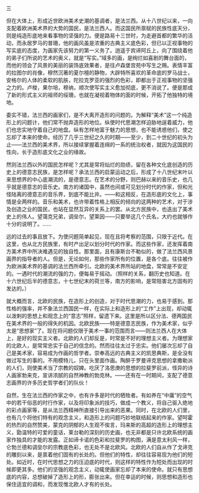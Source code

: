 三

  

但在大体上，形成近世欧洲美术史潮的基调者，是法兰西。从十八世纪以来，一向支配着欧洲美术界的大势的国民，是法兰西人。而这国民所禀赋的民族性底天分，则是纯造形底地来看事物的坚强的力。便是路易十三世时，为走避首都的繁华的活动，而永居罗马的普珊，他的画风虽是浓重的古典主义底色彩，但已以正视事物的写实底的态度，为画家先该努力的第一义务了。逍遥于宾谛阿丘上，向了围绕着他的弟子们所说的艺术的奥义，就是“写实。”域多的画，是绚烂如喜剧的舞台面的，而他的领会了风景的美丽的装饰底效果者，是往卢森堡宫苑中写生之赐。表情丰富的拉图尔的肖像，穆然沉著的夏尔檀的静物，大辟特所喜欢的革命底的罗马战士，安格尔的人体的柔软的肌肤，陀拉克罗亚的强烈的色彩，即都出于正视事物的坚强之力的。卢梭，果尔培，穆纳，顺次使写实主义愈加彻底，更不消说了。便是那成了新的形式主义的祖师的绥珊，也就在凝视着物体的面的时候，开拓了他独特的境地。

委实不错，法兰西的画家们，是不大离开造形的问题的。为解释“美术”这一个纯造形上的问题计，他们常不抛弃造形的地位。纵使时代思潮怎样迫胁地逞着威力，他们也忠实地守着自己的地盘。纵有怎样地富于魅力的思想，也不能诱惑他们，使之忘却了本来的使命。经历了几乎三世纪之久的时期——至少，到二十世纪的初头为止——法兰西的美术界，所以接续掌握着连绵的一系的统治权者，就因为这国民的性向，长于造形底文化之业的缘故。

然则法兰西以外的国民怎样呢？尤其是常将灿烂的勋绩，留在各种文化底创造的历史上的德意志民族，是怎样呢？承法兰西的启蒙运动之后，形成了十八世纪末叶以来思想界的中心底潮流的，是德意志。在艺术的分野，则巴赫以来的音乐史，也几乎就是德意志的音乐史。南方的诸国中，虽然也间或可见划分时代的作家，但和光怪陆离的德意志的音乐界，到底不能比并。——和这相反，在造形底的文化上，事情是全两样的。音乐和美术，也许带着性格上相反的倾向的这两种的艺术，对于涉及创造之业的国民，也站在显然互异的关系上的罢。从北方民族中，也迭出了美术史上的伟人。望蔼克兄弟，调垒尔，望莱因——只要举这几个氏名，大约也就够作十分的说明了。……

远的过去的事且放下。为使问题简单起见，现在且将考察的范围，只限于近代。在这里，也从北方民族里，有时产出足以划分时代的作家。而这些作家，还发挥着南方美术界中所决难遇见的独自性。那里面，且有康斯台不勒似的，做了法兰西风景画界的指导者的人。但是，无论如何，那些作家所有的位置，是各个底。往往被作为欧洲美术界的基调的法兰西所牵引。北欧的美术界所站的地盘，常常是不安定的。一遇时代的潮流的强的力，便每易于摇动。（照样的关系，翻历史也知道。在十六世纪后半的德意志，十七世纪末的荷兰等，南方的影响，是常阻害北方固有的发达的。）

就大概而言，北欧的民族，在造形上的创造，对于时代思潮的力，也易于感到。那性格的强率，并不象法兰西国民一样，在实际上和造形上的“工作”上出现，却动辄以泼剌的思想上和观念上的“意志”照样，留遗下来。这里是所以区分法、德两国民在美术界的一般的得失的机因。北欧民族——特是德意志民族，作为美术家，似乎太是“思想家”了。现在将问题仅限于美术一事的范围而言——则法兰西人在大体上，是好的现实主义者。北欧的人们却反是，时常是不好的理想主义者。为理想家的北欧人，是常常忠实于自己的信念的。然而往往太过于忠实。他们屡次忘却了自己是美术家，容易成为作画的哲学者。崇奉高远的古典主义的凯思典斯，是全没有做过写生的事的。不用模特儿，只在头里面作画。陶醉于罗曼谛克思想的拿撒勒派的人们，则使美术当了宗教的奴婢。吃厌了洛思庚的思想的拉斐罗前派，怪异的诗人画家勃来克，宣讲浓腻的自然神教的勃克林。——还有在一时期间，支配了德意志画界的许多历史哲学者们的队伙！

自然，生在法兰西的作家之中，也有许多是时代的牺牲者。有如养在“中庸”的空气中的若干俗恶的时行作家，以及将印象派的技巧，做成一个教义，将自己驱入绝地的彩点画家等，是从法兰西精神所直接引导出来的恶果。同时，在北欧的人们里，也有几个将他们特有的观念主义，和造形上的问题巧妙地联结起来的作家。望呵霍的热烈的自然赞美，蒙克的阴郁的人生观不俟言，玛来斯的高超的造形上的理想主义，勖温特的可爱的童话，莱台勒的深刻的历史画，也无非都是只许北欧系统的画家作独具的才能的发露。正如谛卡诺的色彩和拉斐罗的构图，满是意太利风一样，仑勃兰德和调垒尔的宗教底色彩，也无处不是北欧风。北欧的人们自从作了戈谛克的雕刻以来，是禀着他们固有的长处的。但他们的特性，却往往容易现为他们的短处。如近时，在时代思想之力的压迫底的时代，则这样的特性作为短处而出现的时候即更其多。他们的坚强的观念主义，动辄使画家忘却了本来的使命。就只有思想底的内容，总想破掉了造形上的形，膨张出来。但在幸运的时候，则思想和造形也保住适宜的调和，而发现惟北欧人才有的长处。